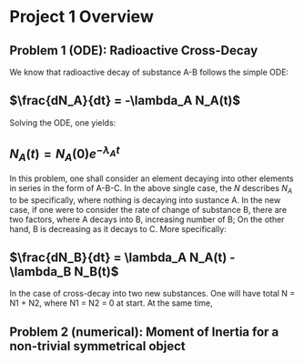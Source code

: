 # Project 1 Overview

## Problem 1 (ODE): Radioactive Cross-Decay
We know that radioactive decay of  substance A-B follows the simple ODE:

## $\frac{dN_A}{dt} = -\lambda_A N_A(t)$

Solving the ODE, one yields:
## $N_A(t) = N_A(0)e^{-\lambda_A t}$

In this problem, one shall consider an element decaying into other elements in series in the form of A-B-C. In the above single case, the $N$ describes $N_A$ to be specifically, where nothing is decaying into sustance A. In the new case, if one were to consider the rate of change of substance B, there are two factors, where A decays into B, increasing number of B; On the other hand, B is decreasing as it decays to C. More specifically:

## $\frac{dN_B}{dt} = \lambda_A N_A(t) - \lambda_B N_B(t)$

In the case of cross-decay into two new substances. One will have total N = N1 + N2, where N1 = N2 = 0 at start. At the same time, 

## Problem 2 (numerical): Moment of Inertia for a non-trivial symmetrical object
